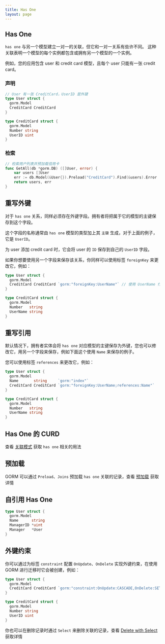 ```yaml
---
title: Has One
layout: page
---
```


## Has One

`has one` 与另一个模型建立一对一的关联，但它和一对一关系有些许不同。 这种关联表明一个模型的每个实例都包含或拥有另一个模型的一个实例。

例如，您的应用包含 user 和 credit card 模型，且每个 user 只能有一张 credit card。

### 声明
```go
// User 有一张 CreditCard，UserID 是外键
type User struct {
  gorm.Model
  CreditCard CreditCard
}

type CreditCard struct {
  gorm.Model
  Number string
  UserID uint
}
```

### 检索
```go
// 检索用户列表并预加载信用卡
func GetAll(db *gorm.DB) ([]User, error) {
    var users []User
    err := db.Model(&User{}).Preload("CreditCard").Find(&users).Error
    return users, err
}
```

## 重写外键

对于 `has one` 关系，同样必须存在外键字段。拥有者将把属于它的模型的主键保存到这个字段。

这个字段的名称通常由 `has one` 模型的类型加上其 `主键` 生成，对于上面的例子，它是 `UserID`。

为 user 添加 credit card 时，它会将 user 的 `ID` 保存到自己的 `UserID` 字段。

如果你想要使用另一个字段来保存该关系，你同样可以使用标签 `foreignKey` 来更改它，例如：

```go
type User struct {
  gorm.Model
  CreditCard CreditCard `gorm:"foreignKey:UserName"` // 使用 UserName 作为外键
}

type CreditCard struct {
  gorm.Model
  Number   string
  UserName string
}
```

## 重写引用

默认情况下，拥有者实体会将 `has one` 对应模型的主键保存为外键，您也可以修改它，用另一个字段来保存，例如下面这个使用 `Name` 来保存的例子。

您可以使用标签 `references` 来更改它，例如：

```go
type User struct {
  gorm.Model
  Name       string     `gorm:"index"`
  CreditCard CreditCard `gorm:"foreignKey:UserName;references:Name"`
}

type CreditCard struct {
  gorm.Model
  Number   string
  UserName string
}
```

## Has One 的 CURD

查看 [关联模式](associations.html#Association-Mode) 获取 `has one` 相关的用法

## 预加载

GORM 可以通过 `Preload`、`Joins` 预加载 `has one` 关联的记录，查看 [预加载](preload.html) 获取详情

## 自引用 Has One

```go
type User struct {
  gorm.Model
  Name      string
  ManagerID *uint
  Manager   *User
}
```

## 外键约束

你可以通过为标签 `constraint` 配置 `OnUpdate`、`OnDelete` 实现外键约束，在使用 GORM 进行迁移时它会被创建，例如：

```go
type User struct {
  gorm.Model
  CreditCard CreditCard `gorm:"constraint:OnUpdate:CASCADE,OnDelete:SET NULL;"`
}

type CreditCard struct {
  gorm.Model
  Number string
  UserID uint
}
```

你也可以在删除记录时通过 `Select` 来删除关联的记录，查看 [Delete with Select](associations.html#delete_with_select) 获取详情
